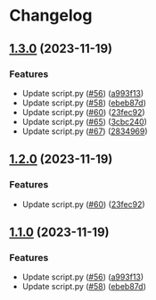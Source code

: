 # Changelog

## [1.3.0](https://github.com/RicardoE105/testing-actions-2/compare/secrets-api-v1.2.0...secrets-api-v1.3.0) (2023-11-19)

### Features

* Update script.py ([#56](https://github.com/RicardoE105/testing-actions-2/issues/56)) ([a993f13](https://github.com/RicardoE105/testing-actions-2/commit/a993f1342c14e7a042e6b8709c54152dcd151c41))
* Update script.py ([#58](https://github.com/RicardoE105/testing-actions-2/issues/58)) ([ebeb87d](https://github.com/RicardoE105/testing-actions-2/commit/ebeb87d1a680ceb2ec48ce24c479cd305889c03c))
* Update script.py ([#60](https://github.com/RicardoE105/testing-actions-2/issues/60)) ([23fec92](https://github.com/RicardoE105/testing-actions-2/commit/23fec92404897cddb7b2d31da0b48ddd6476d538))
* Update script.py ([#65](https://github.com/RicardoE105/testing-actions-2/issues/65)) ([3cbc240](https://github.com/RicardoE105/testing-actions-2/commit/3cbc240ad078277575b33eab8f34aa974528df17))
* Update script.py ([#67](https://github.com/RicardoE105/testing-actions-2/issues/67)) ([2834969](https://github.com/RicardoE105/testing-actions-2/commit/2834969b6b27638390eabfee7126fc9a9e92e893))

## [1.2.0](https://github.com/RicardoE105/testing-actions-2/compare/v1.1.0...v1.2.0) (2023-11-19)


### Features

* Update script.py ([#60](https://github.com/RicardoE105/testing-actions-2/issues/60)) ([23fec92](https://github.com/RicardoE105/testing-actions-2/commit/23fec92404897cddb7b2d31da0b48ddd6476d538))

## [1.1.0](https://github.com/RicardoE105/testing-actions-2/compare/v1.0.0...v1.1.0) (2023-11-19)


### Features

* Update script.py ([#56](https://github.com/RicardoE105/testing-actions-2/issues/56)) ([a993f13](https://github.com/RicardoE105/testing-actions-2/commit/a993f1342c14e7a042e6b8709c54152dcd151c41))
* Update script.py ([#58](https://github.com/RicardoE105/testing-actions-2/issues/58)) ([ebeb87d](https://github.com/RicardoE105/testing-actions-2/commit/ebeb87d1a680ceb2ec48ce24c479cd305889c03c))
